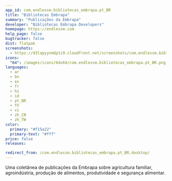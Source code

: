 ```yaml
---
app_id: com.endlessm.bibliotecas_embrapa.pt_BR
title: "Bibliotecas Embrapa"
summary: "Publicações da Embrapa"
developer: "Bibliotecas Embrapa Developers"
homepage: https://endlessm.com
help_page: false
bugtracker: false
dist: flatpak
screenshots:
  - https://d3lapyynmdp1i9.cloudfront.net/screenshots/com.endlessm.bibliotecas_embrapa.pt_BR/C/com.endlessm.bibliotecas_embrapa.pt_br-screenshot1.jpg
icons:
  "64": /images/icons/64x64/com.endlessm.bibliotecas_embrapa.pt_BR.png
languages:
  - ar
  - bn
  - es
  - fr
  - hi
  - id
  - pt_BR
  - th
  - vi
  - zh_CN
  - zh_TW
color:
  primary: "#f15a22"
  primary-text: "#fff"
price: false
releases:

redirect_from: /com.endlessm.bibliotecas_embrapa.pt_BR.desktop/
---
```


<p>Uma coletânea de publicações da Embrapa sobre agricultura familiar, agroindústria, produção de alimentos, produtividade e segurança alimentar.</p>